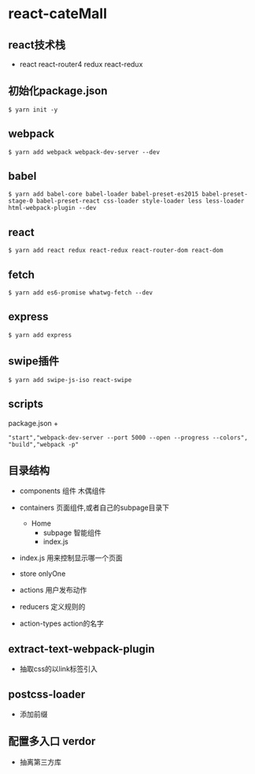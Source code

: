 # react-cateMall

## react技术栈
- react react-router4 redux react-redux
## 初始化package.json
```
$ yarn init -y
```
## webpack
```
$ yarn add webpack webpack-dev-server --dev
```
## babel
```
$ yarn add babel-core babel-loader babel-preset-es2015 babel-preset-stage-0 babel-preset-react css-loader style-loader less less-loader html-webpack-plugin --dev
```
## react
```
$ yarn add react redux react-redux react-router-dom react-dom
```
## fetch
```
$ yarn add es6-promise whatwg-fetch --dev
```
## express
```
$ yarn add express
```
## swipe插件
```
$ yarn add swipe-js-iso react-swipe
```
## scripts
package.json + 
```
"start","webpack-dev-server --port 5000 --open --progress --colors",
"build","webpack -p"
```

## 目录结构
- components 组件 木偶组件
- containers 页面组件,或者自己的subpage目录下
    - Home
        - subpage 智能组件
        - index.js
- index.js 用来控制显示哪一个页面

- store onlyOne
- actions 用户发布动作
- reducers 定义规则的
- action-types action的名字


## extract-text-webpack-plugin
- 抽取css的以link标签引入

## postcss-loader
- 添加前缀

## 配置多入口 verdor
- 抽离第三方库